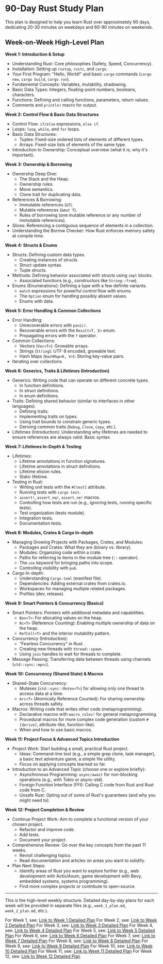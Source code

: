 # 90-Day Rust Study Plan

This plan is designed to help you learn Rust over approximately 90 days, dedicating 20-30 minutes on weekdays and 60-90 minutes on weekends.

## Week-on-Week High-Level Plan

**Week 1: Introduction & Setup**

- Understanding Rust: Core philosophies (Safety, Speed, Concurrency).
- Installation: Setting up `rustup`, `rustc`, and `cargo`.
- Your First Program: "Hello, World!" and basic `cargo` commands (`cargo new`, `cargo build`, `cargo run`).
- Fundamental Concepts: Variables, mutability, shadowing.
- Basic Data Types: Integers, floating-point numbers, booleans, characters.
- Functions: Defining and calling functions, parameters, return values.
- Comments and `println!` macro for output.

**Week 2: Control Flow & Basic Data Structures**

- Control Flow: `if/else` expressions, `else if`.
- Loops: `loop`, `while`, and `for` loops.
- Basic Data Structures:
  - Tuples: Fixed-size ordered lists of elements of different types.
  - Arrays: Fixed-size lists of elements of the same type.
- Introduction to Ownership: Conceptual overview (what it is, why it's important).

**Week 3: Ownership & Borrowing**

- Ownership Deep Dive:
  - The Stack and the Heap.
  - Ownership rules.
  - Move semantics.
  - Clone trait for duplicating data.
- References & Borrowing:
  - Immutable references (`&T`).
  - Mutable references (`&mut T`).
  - Rules of borrowing (one mutable reference or any number of immutable references).
- Slices: Referencing a contiguous sequence of elements in a collection.
- Understanding the Borrow Checker: How Rust enforces memory safety at compile time.

**Week 4: Structs & Enums**

- Structs: Defining custom data types.
  - Creating instances of structs.
  - Struct update syntax.
  - Tuple structs.
- Methods: Defining behavior associated with structs using `impl` blocks.
  - Associated functions (e.g., constructors like `String::from`).
- Enums (Enumerations): Defining a type with a few definite variants.
  - `match` expressions for powerful control flow with enums.
  - The `Option` enum for handling possibly absent values.
  - Enums with data.

**Week 5: Error Handling & Common Collections**

- Error Handling:
  - Unrecoverable errors with `panic!`.
  - Recoverable errors with the `Result<T, E>` enum.
  - Propagating errors with the `?` operator.
- Common Collections:
  - Vectors (`Vec<T>`): Growable arrays.
  - Strings (`String`): UTF-8 encoded, growable text.
  - Hash Maps (`HashMap<K, V>`): Storing key-value pairs.
- Iterating over collections.

**Week 6: Generics, Traits & Lifetimes (Introduction)**

- Generics: Writing code that can operate on different concrete types.
  - In function definitions.
  - In struct definitions.
  - In enum definitions.
- Traits: Defining shared behavior (similar to interfaces in other languages).
  - Defining traits.
  - Implementing traits on types.
  - Using trait bounds to constrain generic types.
  - Deriving common traits (`Debug`, `Clone`, `Copy`, etc.).
- Lifetimes (Introduction): Understanding why lifetimes are needed to ensure references are always valid. Basic syntax.

**Week 7: Lifetimes In-Depth & Testing**

- Lifetimes:
  - Lifetime annotations in function signatures.
  - Lifetime annotations in struct definitions.
  - Lifetime elision rules.
  - Static lifetime.
- Testing in Rust:
  - Writing unit tests with the `#[test]` attribute.
  - Running tests with `cargo test`.
  - `assert!`, `assert_eq!`, `assert_ne!` macros.
  - Controlling how tests are run (e.g., ignoring tests, running specific tests).
  - Test organization (tests module).
  - Integration tests.
  - Documentation tests.

**Week 8: Modules, Crates & Cargo In-depth**

- Managing Growing Projects with Packages, Crates, and Modules:
  - Packages and Crates: What they are (binary vs. library).
  - Modules: Organizing code within a crate.
  - Paths for referring to items in the module tree (`::` operator).
  - The `use` keyword for bringing paths into scope.
  - Controlling visibility with `pub`.
- Cargo In-depth:
  - Understanding `Cargo.toml` (manifest file).
  - Dependencies: Adding external crates from crates.io.
  - Workspaces for managing multiple related packages.
  - Profiles (dev, release).

**Week 9: Smart Pointers & Concurrency (Basics)**

- Smart Pointers: Pointers with additional metadata and capabilities.
  - `Box<T>`: For allocating values on the heap.
  - `Rc<T>` (Reference Counting): Enabling multiple ownership of data on the heap.
  - `RefCell<T>` and the interior mutability pattern.
- Concurrency (Introduction):
  - "Fearless Concurrency" in Rust.
  - Creating new threads with `thread::spawn`.
  - Using `join` handles to wait for threads to complete.
- Message Passing: Transferring data between threads using channels (`std::sync::mpsc`).

**Week 10: Concurrency (Shared State) & Macros**

- Shared-State Concurrency:
  - Mutexes (`std::sync::Mutex<T>`) for allowing only one thread to access data at a time.
  - `Arc<T>` (Atomically Reference Counted): For sharing ownership across threads safely.
- Macros: Writing code that writes other code (metaprogramming).
  - Declarative macros with `macro_rules!` for general metaprogramming.
  - Procedural macros for more complex code generation (custom `#[derive]`, attribute-like, function-like).
  - When and how to use basic macros.

**Week 11: Project Focus & Advanced Topics Introduction**

- Project Work: Start building a small, practical Rust project.
  - Ideas: Command-line tool (e.g., a simple grep clone, task manager), a basic text adventure game, a simple file utility.
  - Focus on applying concepts learned so far.
- Introduction to an Advanced Topic (choose one or explore briefly):
  - Asynchronous Programming: `async/await` for non-blocking operations (e.g., with Tokio or async-std).
  - Foreign Function Interface (FFI): Calling C code from Rust and Rust code from C.
  - Unsafe Rust: Opting out of some of Rust's guarantees (and why you might need to).

**Week 12: Project Completion & Review**

- Continue Project Work: Aim to complete a functional version of your chosen project.
  - Refactor and improve code.
  - Add tests.
  - Document your project.
- Comprehensive Review: Go over the key concepts from the past 11 weeks.
  - Revisit challenging topics.
  - Read documentation and articles on areas you want to solidify.
- Plan Next Steps:
  - Identify areas of Rust you want to explore further (e.g., web development with Actix/Axum, game development with Bevy, embedded systems, systems programming).
  - Find more complex projects or contribute to open-source.

---

This is the high-level weekly structure. Detailed day-by-day plans for each week will be provided in separate files (e.g., `week_1_plan.md`, `week_2_plan.md`, etc.).

For Week 1, see: [Link to Week 1 Detailed Plan](./week_1_plan.md)
For Week 2, see: [Link to Week 2 Detailed Plan](./week_2_plan.md)
For Week 3, see: [Link to Week 3 Detailed Plan](./week_3_plan.md)
For Week 4, see: [Link to Week 4 Detailed Plan](./week_4_plan.md)
For Week 5, see: [Link to Week 5 Detailed Plan](./week_5_plan.md)
For Week 6, see: [Link to Week 6 Detailed Plan](./week_6_plan.md)
For Week 7, see: [Link to Week 7 Detailed Plan](./week_7_plan.md)
For Week 8, see: [Link to Week 8 Detailed Plan](./week_8_plan.md)
For Week 9, see: [Link to Week 9 Detailed Plan](./week_9_plan.md)
For Week 10, see: [Link to Week 10 Detailed Plan](./week_10_plan.md)
For Week 11, see: [Link to Week 11 Detailed Plan](./week_11_plan.md)
For Week 12, see: [Link to Week 12 Detailed Plan](./week_12_plan.md)
